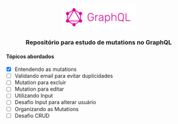 <p align="center">
  <a href="https://graphql.org/" target="_blank">
    <img src="src\assets\images\graphql-logo.png" alt="Logo GrahpQL" width="200" align="center" />
  </a>
</p>

<div align="center">
  <h3>Repositório para estudo de mutations no GraphQL</h3>
</div>

#### Tópicos abordados

- [x] Entendendo as mutations
- [ ] Validando email para evitar duplicidades
- [ ] Mutation para excluir
- [ ] Mutation para editar
- [ ] Utilizando Input
- [ ] Desafio Input para alterar usuário
- [ ] Organizando as Mutations
- [ ] Desafio CRUD

